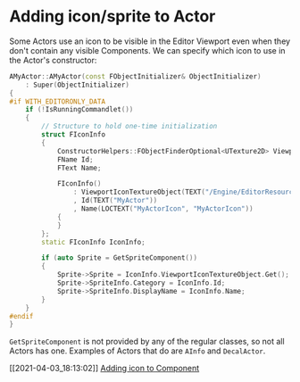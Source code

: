 # Adding icon/sprite to Actor

Some Actors use an icon to be visible in the Editor Viewport even when they don't contain any visible Components.
We can specify which icon to use in the Actor's constructor:

```cpp
AMyActor::AMyActor(const FObjectInitializer& ObjectInitializer)
	: Super(ObjectInitializer)
{
#if WITH_EDITORONLY_DATA
	if (!IsRunningCommandlet())
	{
		// Structure to hold one-time initialization
		struct FIconInfo
		{
			ConstructorHelpers::FObjectFinderOptional<UTexture2D> ViewportIconTextureObject;
			FName Id;
			FText Name;

			FIconInfo()
				: ViewportIconTextureObject(TEXT("/Engine/EditorResources/S_Note"))
				, Id(TEXT("MyActor"))
				, Name(LOCTEXT("MyActorIcon", "MyActorIcon"))
			{
			}
		};
		static FIconInfo IconInfo;

		if (auto Sprite = GetSpriteComponent())
		{
			Sprite->Sprite = IconInfo.ViewportIconTextureObject.Get();
			Sprite->SpriteInfo.Category = IconInfo.Id;
			Sprite->SpriteInfo.DisplayName = IconInfo.Name;
		}
	}
#endif
}
```

`GetSpriteComponent` is not provided by any of the regular classes, so not all Actors has one.
Examples of Actors that do are `AInfo` and `DecalActor`.


[[2021-04-03_18:13:02]] [Adding icon to Component](Adding%20icon%20to%20Component.md)  
